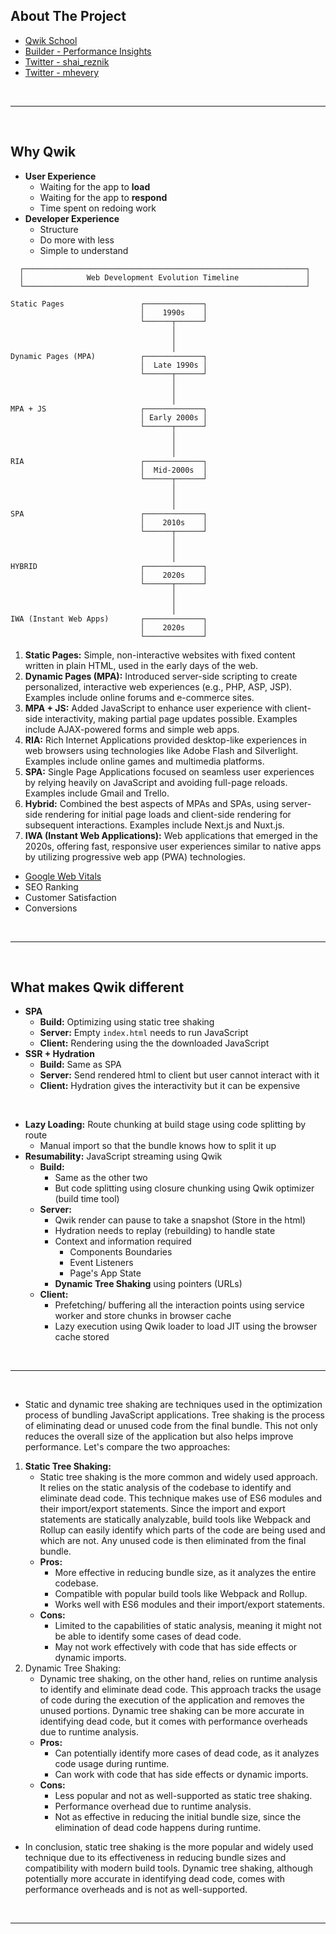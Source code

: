 ## About The Project

- [Qwik School](https://qwikschool.com/)
- [Builder - Performance Insights](https://www.builder.io/c/performance-insights)
- [Twitter - shai_reznik](https://twitter.com/shai_reznik)
- [Twitter - mhevery](https://twitter.com/mhevery)

&nbsp;

---

&nbsp;

## Why Qwik

- **User Experience**
  - Waiting for the app to **load**
  - Waiting for the app to **respond**
  - Time spent on redoing work
- **Developer Experience**
  - Structure
  - Do more with less
  - Simple to understand

```
  ┌───────────────────────────────────────────────────────────────┐
  │              Web Development Evolution Timeline               │
  └───────────────────────────────────────────────────────────────┘

Static Pages                 ┌─────────────┐
                             │    1990s    │
                             └──────┬──────┘
                                    │
                                    │
                                    │
Dynamic Pages (MPA)          ┌─────────────┐
                             │  Late 1990s │
                             └──────┬──────┘
                                    │
                                    │
                                    │
MPA + JS                     ┌─────────────┐
                             │ Early 2000s │
                             └──────┬──────┘
                                    │
                                    │
                                    │
RIA                          ┌─────────────┐
                             │  Mid-2000s  │
                             └──────┬──────┘
                                    │
                                    │
                                    │
SPA                          ┌─────────────┐
                             │    2010s    │
                             └──────┬──────┘
                                    │
                                    │
                                    │
HYBRID                       ┌─────────────┐
                             │    2020s    │
                             └──────┬──────┘
                                    │
                                    │
                                    │
IWA (Instant Web Apps)       ┌─────────────┐
                             │    2020s    │
                             └─────────────┘
```

1. **Static Pages:** Simple, non-interactive websites with fixed content written in plain HTML, used in the early days of the web.
2. **Dynamic Pages (MPA):** Introduced server-side scripting to create personalized, interactive web experiences (e.g., PHP, ASP, JSP). Examples include online forums and e-commerce sites.
3. **MPA + JS:** Added JavaScript to enhance user experience with client-side interactivity, making partial page updates possible. Examples include AJAX-powered forms and simple web apps.
4. **RIA:** Rich Internet Applications provided desktop-like experiences in web browsers using technologies like Adobe Flash and Silverlight. Examples include online games and multimedia platforms.
5. **SPA:** Single Page Applications focused on seamless user experiences by relying heavily on JavaScript and avoiding full-page reloads. Examples include Gmail and Trello.
6. **Hybrid:** Combined the best aspects of MPAs and SPAs, using server-side rendering for initial page loads and client-side rendering for subsequent interactions. Examples include Next.js and Nuxt.js.
7. **IWA (Instant Web Applications):** Web applications that emerged in the 2020s, offering fast, responsive user experiences similar to native apps by utilizing progressive web app (PWA) technologies.

- [Google Web Vitals](https://web.dev/vitals/)
- SEO Ranking
- Customer Satisfaction
- Conversions

&nbsp;

---

&nbsp;

## What makes Qwik different

- **SPA**
  - **Build:** Optimizing using static tree shaking
  - **Server:** Empty `index.html` needs to run JavaScript
  - **Client:** Rendering using the the downloaded JavaScript
- **SSR + Hydration**
  - **Build:** Same as SPA
  - **Server:** Send rendered html to client but user cannot interact with it
  - **Client:** Hydration gives the interactivity but it can be expensive

&nbsp;

- **Lazy Loading:** Route chunking at build stage using code splitting by route
  - Manual import so that the bundle knows how to split it up
- **Resumability:** JavaScript streaming using Qwik
  - **Build:**
    - Same as the other two
    - But code splitting using closure chunking using Qwik optimizer (build time tool)
  - **Server:**
    - Qwik render can pause to take a snapshot (Store in the html)
    - Hydration needs to replay (rebuilding) to handle state
    - Context and information required
      - Components Boundaries
      - Event Listeners
      - Page's App State
    - **Dynamic Tree Shaking** using pointers (URLs)
  - **Client:**
    - Prefetching/ buffering all the interaction points using service worker and store chunks in browser cache
    - Lazy execution using Qwik loader to load JIT using the browser cache stored

&nbsp;

---

&nbsp;

- Static and dynamic tree shaking are techniques used in the optimization process of bundling JavaScript applications. Tree shaking is the process of eliminating dead or unused code from the final bundle. This not only reduces the overall size of the application but also helps improve performance. Let's compare the two approaches:

1. **Static Tree Shaking:**
   - Static tree shaking is the more common and widely used approach. It relies on the static analysis of the codebase to identify and eliminate dead code. This technique makes use of ES6 modules and their import/export statements. Since the import and export statements are statically analyzable, build tools like Webpack and Rollup can easily identify which parts of the code are being used and which are not. Any unused code is then eliminated from the final bundle.
   - **Pros:**
     - More effective in reducing bundle size, as it analyzes the entire codebase.
     - Compatible with popular build tools like Webpack and Rollup.
     - Works well with ES6 modules and their import/export statements.
   - **Cons:**
     - Limited to the capabilities of static analysis, meaning it might not be able to identify some cases of dead code.
     - May not work effectively with code that has side effects or dynamic imports.
2. Dynamic Tree Shaking:
   - Dynamic tree shaking, on the other hand, relies on runtime analysis to identify and eliminate dead code. This approach tracks the usage of code during the execution of the application and removes the unused portions. Dynamic tree shaking can be more accurate in identifying dead code, but it comes with performance overheads due to runtime analysis.
   - **Pros:**
     - Can potentially identify more cases of dead code, as it analyzes code usage during runtime.
     - Can work with code that has side effects or dynamic imports.
   - **Cons:**
     - Less popular and not as well-supported as static tree shaking.
     - Performance overhead due to runtime analysis.
     - Not as effective in reducing the initial bundle size, since the elimination of dead code happens during runtime.

- In conclusion, static tree shaking is the more popular and widely used technique due to its effectiveness in reducing bundle sizes and compatibility with modern build tools. Dynamic tree shaking, although potentially more accurate in identifying dead code, comes with performance overheads and is not as well-supported.

&nbsp;

---

&nbsp;
